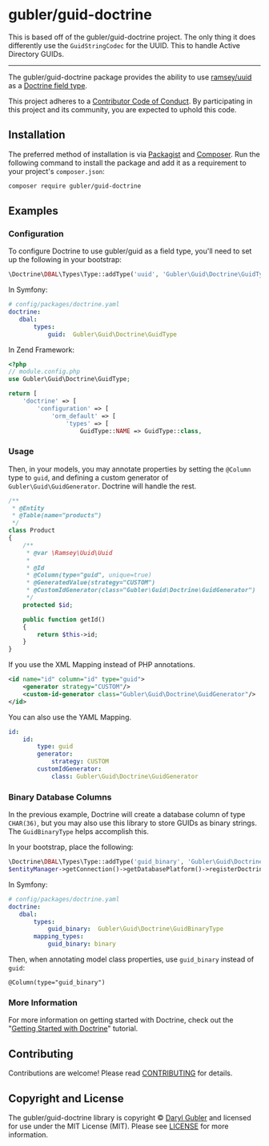 # gubler/guid-doctrine

This is based off of the gubler/guid-doctrine project. The only thing it does differently
use the `GuidStringCodec` for the UUID. This to handle Active Directory GUIDs.

---

The gubler/guid-doctrine package provides the ability to use
[ramsey/uuid][ramsey-uuid] as a [Doctrine field type][doctrine-field-type].

This project adheres to a [Contributor Code of Conduct][conduct]. By participating in this project and its community, you are expected to uphold this code.

## Installation

The preferred method of installation is via [Packagist][] and [Composer][]. Run
the following command to install the package and add it as a requirement to
your project's `composer.json`:

```bash
composer require gubler/guid-doctrine
```

## Examples

### Configuration

To configure Doctrine to use gubler/guid as a field type, you'll need to set up
the following in your bootstrap:

``` php
\Doctrine\DBAL\Types\Type::addType('uuid', 'Gubler\Guid\Doctrine\GuidType');
```
In Symfony:
 ``` yaml
# config/packages/doctrine.yaml
doctrine:
    dbal:
        types:
            guid:  Gubler\Guid\Doctrine\GuidType
```
In Zend Framework:
```php
<?php 
// module.config.php
use Gubler\Guid\Doctrine\GuidType;

return [
    'doctrine' => [
        'configuration' => [
            'orm_default' => [
                'types' => [
                    GuidType::NAME => GuidType::class,
```

### Usage

Then, in your models, you may annotate properties by setting the `@Column`
type to `guid`, and defining a custom generator of `Gubler\Guid\GuidGenerator`.
Doctrine will handle the rest.

``` php
/**
 * @Entity
 * @Table(name="products")
 */
class Product
{
    /**
     * @var \Ramsey\Uuid\Uuid
     *
     * @Id
     * @Column(type="guid", unique=true)
     * @GeneratedValue(strategy="CUSTOM")
     * @CustomIdGenerator(class="Gubler\Guid\Doctrine\GuidGenerator")
     */
    protected $id;

    public function getId()
    {
        return $this->id;
    }
}
```

If you use the XML Mapping instead of PHP annotations.
``` XML
<id name="id" column="id" type="guid">
    <generator strategy="CUSTOM"/>
    <custom-id-generator class="Gubler\Guid\Doctrine\GuidGenerator"/>
</id>
```

You can also use the YAML Mapping.
``` yaml
id:
    id:
        type: guid
        generator:
            strategy: CUSTOM
        customIdGenerator:
            class: Gubler\Guid\Doctrine\GuidGenerator
```

### Binary Database Columns

In the previous example, Doctrine will create a database column of type `CHAR(36)`,
but you may also use this library to store GUIDs as binary strings. The
`GuidBinaryType` helps accomplish this.

In your bootstrap, place the following:

``` php
\Doctrine\DBAL\Types\Type::addType('guid_binary', 'Gubler\Guid\Doctrine\GuidBinaryType');
$entityManager->getConnection()->getDatabasePlatform()->registerDoctrineTypeMapping('guid_binary', 'binary');
```

In Symfony:
 ``` yaml
# config/packages/doctrine.yaml
doctrine:
    dbal:
        types:
            guid_binary:  Gubler\Guid\Doctrine\GuidBinaryType
        mapping_types:
            guid_binary: binary
```     

Then, when annotating model class properties, use `guid_binary` instead of `guid`:

    @Column(type="guid_binary")

### More Information

For more information on getting started with Doctrine, check out the "[Getting
Started with Doctrine][doctrine-getting-started]" tutorial.

## Contributing

Contributions are welcome! Please read [CONTRIBUTING][] for details.

## Copyright and License

The gubler/guid-doctrine library is copyright © [Daryl Gubler](http://dev88.co/) and
licensed for use under the MIT License (MIT). Please see [LICENSE][] for more
information.

[ramsey-uuid]: https://github.com/gubler/guid
[conduct]: https://github.com/gubler/guid-doctrine/blob/master/CODE_OF_CONDUCT.md
[doctrine-field-type]: http://doctrine-dbal.readthedocs.org/en/latest/reference/types.html
[packagist]: https://packagist.org/packages/gubler/guid-doctrine
[composer]: http://getcomposer.org/
[contributing]: https://github.com/gubler/guid-doctrine/blob/master/CONTRIBUTING.md
[doctrine-getting-started]: http://doctrine-orm.readthedocs.org/en/latest/tutorials/getting-started.html

[source]: https://github.com/gubler/guid-doctrine
[release]: https://packagist.org/packages/gubler/guid-doctrine
[license]: https://github.com/gubler/guid-doctrine/blob/master/LICENSE
[build]: https://travis-ci.org/gubler/guid-doctrine
[coverage]: https://coveralls.io/r/gubler/guid-doctrine?branch=master
[downloads]: https://packagist.org/packages/gubler/guid-doctrine
